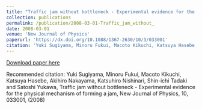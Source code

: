 ```yaml
---
title: "Traffic jam without bottleneck - Experimental evidence for the physical mechanism of forming a jam"
collection: publications
permalink: /publication/2008-03-01-Traffic_jam_without_
date: 2008-03-01
venue: 'New Journal of Physics'
paperurl: 'https://dx.doi.org/10.1088/1367-2630/10/3/033001'
citation: 'Yuki Sugiyama, Minoru Fukui, Macoto Kikuchi, Katsuya Hasebe, Akihiro Nakayama, Katsuhiro Nishinari, Shin-ichi Tadaki and Satoshi Yukawa, Traffic jam without bottleneck - Experimental evidence for the physical mechanism of forming a jam, New Journal of Physics,  <bf>10</bf>, 033001, (2008)'
---
```


<a href='https://dx.doi.org/10.1088/1367-2630/10/3/033001'>Download paper here</a>

Recommended citation: Yuki Sugiyama, Minoru Fukui, Macoto Kikuchi, Katsuya Hasebe, Akihiro Nakayama, Katsuhiro Nishinari, Shin-ichi Tadaki and Satoshi Yukawa, Traffic jam without bottleneck - Experimental evidence for the physical mechanism of forming a jam, New Journal of Physics,  <bf>10</bf>, 033001, (2008)